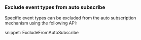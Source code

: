### Exclude event types from auto subscribe

Specific event types can be excluded from the auto subscription mechanism using the following API:

snippet: ExcludeFromAutoSubscribe
